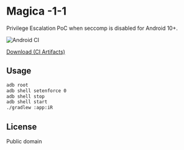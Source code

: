 # Magica  -1-1

Privilege Escalation PoC when seccomp is disabled for Android 10+.

![Android CI](https://github.com/vvb2060/Magica/workflows/Android%20CI/badge.svg?branch=master)

[Download (CI Artifacts)](https://github.com/vvb2060/Magica/actions?query=branch%3Amaster)

## Usage

```sh
adb root
adb shell setenforce 0
adb shell stop
adb shell start
./gradlew :app:iR
```

## License

Public domain
